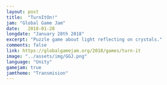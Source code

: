 ```yaml
---
layout: post
title:  "TurnItOn!"
jam: "Global Game Jam"
date:   2018-01-28
longdate: "January 28th 2018"
excerpt: "Puzzle game about light reflecting on crystals."
comments: false
link: https://globalgamejam.org/2018/games/turn-it
image: "../assets/img/GGJ.png"
language: "Unity"
gamejam: true
jamtheme: "Transmision"
---
```

